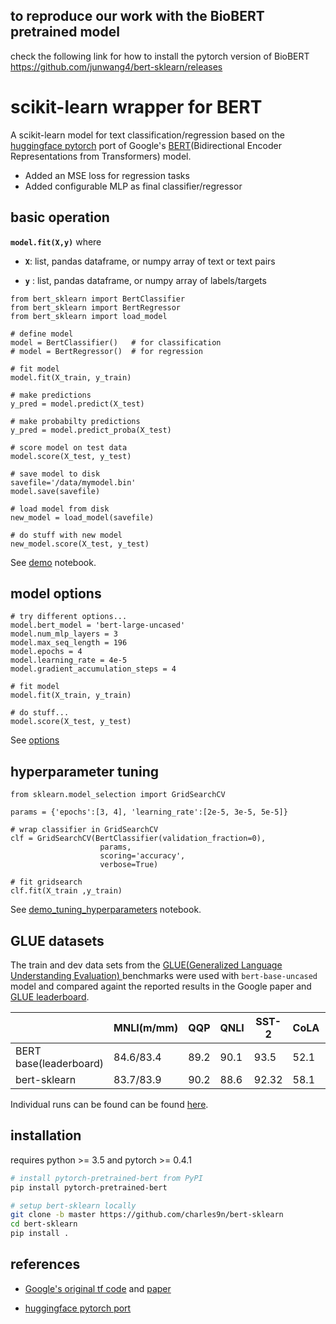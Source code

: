 
## to reproduce our work with the BioBERT pretrained model

check the following link for how to install the pytorch version of BioBERT
https://github.com/junwang4/bert-sklearn/releases



# scikit-learn wrapper for BERT
A scikit-learn model for text classification/regression based on the [huggingface pytorch](https://github.com/huggingface/pytorch-pretrained-BERT) port of Google's [BERT](https://github.com/google-research/bert)(Bidirectional Encoder Representations from Transformers) model.

* Added an MSE loss for regression tasks
* Added configurable MLP as final classifier/regressor


## basic operation

**`model.fit(X,y)`** where

* **`X`**: list, pandas dataframe, or numpy array of text or text pairs

* **`y`** : list, pandas dataframe, or numpy array of labels/targets

```python3
from bert_sklearn import BertClassifier
from bert_sklearn import BertRegressor
from bert_sklearn import load_model

# define model
model = BertClassifier()   # for classification 
# model = BertRegressor()  # for regression 
 
# fit model
model.fit(X_train, y_train)

# make predictions
y_pred = model.predict(X_test)

# make probabilty predictions
y_pred = model.predict_proba(X_test)

# score model on test data
model.score(X_test, y_test)

# save model to disk
savefile='/data/mymodel.bin'
model.save(savefile)

# load model from disk
new_model = load_model(savefile)

# do stuff with new model
new_model.score(X_test, y_test)
```
See [demo](https://github.com/charles9n/bert-sklearn/blob/master/demo.ipynb) notebook.

## model options

```python3
# try different options...
model.bert_model = 'bert-large-uncased'
model.num_mlp_layers = 3
model.max_seq_length = 196
model.epochs = 4
model.learning_rate = 4e-5
model.gradient_accumulation_steps = 4

# fit model
model.fit(X_train, y_train)

# do stuff...
model.score(X_test, y_test)
```
See [options](https://github.com/charles9n/bert-sklearn/blob/master/Options.md)


## hyperparameter tuning

```python3
from sklearn.model_selection import GridSearchCV

params = {'epochs':[3, 4], 'learning_rate':[2e-5, 3e-5, 5e-5]}

# wrap classifier in GridSearchCV
clf = GridSearchCV(BertClassifier(validation_fraction=0), 
                    params,
                    scoring='accuracy',
                    verbose=True)

# fit gridsearch 
clf.fit(X_train ,y_train)
```
See [demo_tuning_hyperparameters](https://github.com/charles9n/bert-sklearn/blob/master/demo_tuning_hyperparams.ipynb) notebook.

## GLUE datasets
The train and dev data sets from the [GLUE(Generalized Language Understanding Evaluation) ](https://github.com/nyu-mll/GLUE-baselines) benchmarks were used with `bert-base-uncased` model and compared againt the reported results in the Google paper and [GLUE leaderboard](https://gluebenchmark.com/leaderboard).

|    | MNLI(m/mm)| QQP   | QNLI | SST-2| CoLA | STS-B | MRPC | RTE |
| - | - | - | - | - |- | - | - | - |
|BERT base(leaderboard) |84.6/83.4  | 89.2 | 90.1 | 93.5 | 52.1 | 87.1  | 84.8 | 66.4 | 
| bert-sklearn  |83.7/83.9| 90.2 |88.6 |92.32 |58.1| 89.7 |86.8 | 64.6 |

Individual runs can be found can be found [here](https://github.com/charles9n/bert-sklearn/tree/master/glue_examples).


## installation

requires python >= 3.5 and pytorch >= 0.4.1

```bash
# install pytorch-pretrained-bert from PyPI
pip install pytorch-pretrained-bert

# setup bert-sklearn locally
git clone -b master https://github.com/charles9n/bert-sklearn
cd bert-sklearn
pip install .
```

## references

* [Google's original tf code](https://github.com/google-research/bert)  and [paper](https://arxiv.org/abs/1810.04805)

* [huggingface pytorch port](https://github.com/huggingface/pytorch-pretrained-BERT)

